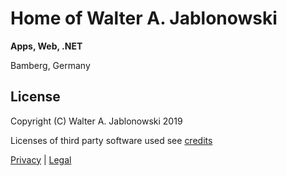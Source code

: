 # Home of Walter A. Jablonowski

**Apps, Web, .NET**

Bamberg, Germany


## License

Copyright (C) Walter A. Jablonowski 2019

Licenses of third party software used see [credits](credits.md)

[Privacy](https://walter-a-jablonowski.github.io/privacy.html) | [Legal](https://walter-a-jablonowski.github.io/imprint.html)
